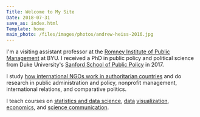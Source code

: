 ```yaml
---
Title: Welcome to My Site
Date: 2018-07-31
save_as: index.html
Template: home
main_photo: /files/images/photos/andrew-heiss-2016.jpg
---
```


I'm a visiting assistant professor at the [Romney Institute of Public Management](https://marriottschool.byu.edu/mpa/) at BYU. I received a PhD in public policy and political science from Duke University's [Sanford School of Public Policy](http://sanford.duke.edu/) in 2017. 

I study [how international NGO&#8288;s work in authoritarian countries](https://www.ingoresearch.org) and do research in public administration and policy, nonprofit management, international relations, and comparative politics. 

I teach courses on [statistics and data science](https://statsf18.classes.andrewheiss.com/), [data](https://datavizf18.classes.andrewheiss.com/) [visualization](https://datavizf17.classes.andrewheiss.com/), [economics](https://econw18.classes.andrewheiss.com/), and [science communication](https://storiesf17.classes.andrewheiss.com/).



